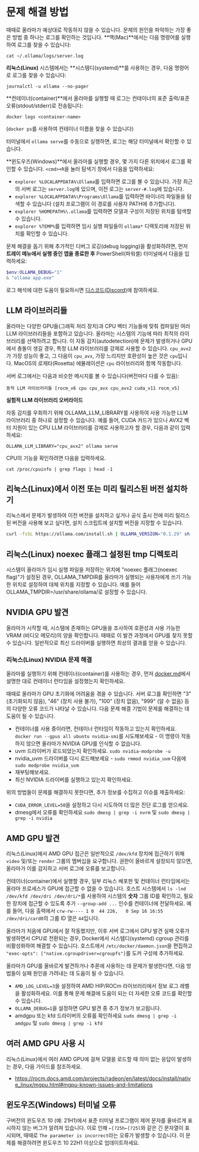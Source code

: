 # 문제 해결 방법

때때로 올라마가 예상대로 작동하지 않을 수 있습니다. 문제의 원인을 파악하는 가장 좋은 방법 중 하나는 로그를 확인하는 것입니다. **맥(Mac)**에서는 다음 명령어를 실행하여 로그를 찾을 수 있습니다:

```shell
cat ~/.ollama/logs/server.log
```

**리눅스(Linux)** 시스템에서는 **시스템디(systemd)**를 사용하는 경우, 다음 명령어로 로그를 찾을 수 있습니다:

```shell
journalctl -u ollama --no-pager
```

**컨테이너(container)**에서 올라마를 실행할 때 로그는 컨테이너의 표준 출력/표준 오류(stdout/stderr)로 전송됩니다:

```shell
docker logs <container-name>
```
(`docker ps`를 사용하여 컨테이너 이름을 찾을 수 있습니다)

터미널에서 `ollama serve`를 수동으로 실행하면, 로그는 해당 터미널에서 확인할 수 있습니다.

**윈도우즈(Windows)**에서 올라마를 실행할 경우, 몇 가지 다른 위치에서 로그를 확인할 수 있습니다. `<cmd>+R`을 눌러 탐색기 창에서 다음을 입력하세요:
- `explorer %LOCALAPPDATA%\Ollama`를 입력하면 로그를 볼 수 있습니다. 가장 최근의 서버 로그는 `server.log`에 있으며, 이전 로그는 `server-#.log`에 있습니다.
- `explorer %LOCALAPPDATA%\Programs\Ollama`를 입력하면 바이너리 파일들을 탐색할 수 있습니다 (설치 프로그램이 이 경로를 사용자 PATH에 추가합니다).
- `explorer %HOMEPATH%\.ollama`를 입력하면 모델과 구성이 저장된 위치를 탐색할 수 있습니다.
- `explorer %TEMP%`를 입력하면 임시 실행 파일들이 `ollama*` 디렉토리에 저장된 위치를 확인할 수 있습니다.

문제 해결을 돕기 위해 추가적인 디버그 로깅(debug logging)을 활성화하려면, 먼저 **트레이 메뉴에서 실행 중인 앱을 종료한 후** PowerShell(파워셸) 터미널에서 다음을 입력하세요:
```powershell
$env:OLLAMA_DEBUG="1"
& "ollama app.exe"
```

로그 해석에 대한 도움이 필요하시면 [디스코드(Discord)](https://discord.gg/ollama)에 참여하세요.

## LLM 라이브러리들

올라마는 다양한 GPU들(그래픽 처리 장치)과 CPU 벡터 기능들에 맞춰 컴파일된 여러 LLM 라이브러리들을 포함하고 있습니다. 올라마는 시스템의 기능에 따라 최적의 라이브러리를 선택하려고 합니다. 이 자동 감지(autodetection)에 문제가 발생하거나 GPU에서 충돌이 생길 경우, 특정 LLM 라이브러리를 강제로 사용할 수 있습니다. `cpu_avx2`가 가장 성능이 좋고, 그 다음이 `cpu_avx`, 가장 느리지만 호환성이 높은 것은 `cpu`입니다. MacOS의 로제타(Rosetta) 에뮬레이션은 `cpu` 라이브러리와 함께 작동합니다.

서버 로그에서는 다음과 비슷한 메시지를 볼 수 있습니다(버전마다 다를 수 있음):

```
동적 LLM 라이브러리들 [rocm_v6 cpu cpu_avx cpu_avx2 cuda_v11 rocm_v5]
```

**실험적 LLM 라이브러리 오버라이드**

자동 감지를 우회하기 위해 OLLAMA_LLM_LIBRARY를 사용하여 사용 가능한 LLM 라이브러리 중 하나로 설정할 수 있습니다. 예를 들어, CUDA 카드가 있으나 AVX2 벡터 지원이 있는 CPU LLM 라이브러리를 강제로 사용하고자 할 경우, 다음과 같이 입력하세요:

```
OLLAMA_LLM_LIBRARY="cpu_avx2" ollama serve
```

CPU의 기능을 확인하려면 다음을 입력하세요.
```
cat /proc/cpuinfo | grep flags | head -1
```

## 리눅스(Linux)에서 이전 또는 미리 릴리스된 버전 설치하기

리눅스에서 문제가 발생하여 이전 버전을 설치하고 싶거나 공식 출시 전에 미리 릴리스된 버전을 사용해 보고 싶다면, 설치 스크립트에 설치할 버전을 지정할 수 있습니다.

```sh
curl -fsSL https://ollama.com/install.sh | OLLAMA_VERSION="0.1.29" sh
```

## 리눅스(Linux) noexec 플래그 설정된 tmp 디렉토리

시스템이 올라마가 임시 실행 파일을 저장하는 위치에 "noexec 플래그(noexec flag)"가 설정된 경우, OLLAMA_TMPDIR를 올라마가 실행되는 사용자에게 쓰기 가능한 위치로 설정하여 대체 위치를 지정할 수 있습니다. 예를 들어 OLLAMA_TMPDIR=/usr/share/ollama/로 설정할 수 있습니다.

## NVIDIA GPU 발견

올라마가 시작할 때, 시스템에 존재하는 GPU들을 조사하여 호환성과 사용 가능한 VRAM (비디오 메모리)의 양을 확인합니다. 때때로 이 발견 과정에서 GPU를 찾지 못할 수 있습니다. 일반적으로 최신 드라이버를 실행하면 최상의 결과를 얻을 수 있습니다.

### 리눅스(Linux) NVIDIA 문제 해결

올라마를 실행하기 위해 컨테이너(container)를 사용하는 경우, 먼저 [docker.md](./docker.md)에서 설명한 대로 컨테이너 런타임을 설정했는지 확인하세요.

때때로 올라마가 GPU 초기화에 어려움을 겪을 수 있습니다. 서버 로그를 확인하면 "3" (초기화되지 않음), "46" (장치 사용 불가), "100" (장치 없음), "999" (알 수 없음) 등의 다양한 오류 코드가 나타날 수 있습니다. 다음 문제 해결 기법이 문제를 해결하는 데 도움이 될 수 있습니다.

- 컨테이너를 사용 중이라면, 컨테이너 런타임이 작동하고 있는지 확인하세요. `docker run --gpus all ubuntu nvidia-smi`를 시도해보세요 - 이 명령이 작동하지 않으면 올라마가 NVIDIA GPU를 인식할 수 없습니다.
- uvm 드라이버가 로드되었는지 확인하세요. `sudo nvidia-modprobe -u`
- nvidia_uvm 드라이버를 다시 로드해보세요 - `sudo rmmod nvidia_uvm` 다음에 `sudo modprobe nvidia_uvm`
- 재부팅해보세요.
- 최신 NVIDIA 드라이버를 실행하고 있는지 확인하세요.

위의 방법들이 문제를 해결하지 못한다면, 추가 정보를 수집하고 이슈를 제출하세요:
- `CUDA_ERROR_LEVEL=50`을 설정하고 다시 시도하여 더 많은 진단 로그를 얻으세요.
- dmesg에서 오류를 확인하세요 `sudo dmesg | grep -i nvrm` 및 `sudo dmesg | grep -i nvidia`

## AMD GPU 발견

리눅스(Linux)에서 AMD GPU 접근은 일반적으로 `/dev/kfd` 장치에 접근하기 위해 `video` 및/또는 `render` 그룹의 멤버십을 요구합니다. 권한이 올바르게 설정되지 않으면, 올라마가 이를 감지하고 서버 로그에 오류를 보고합니다.

컨테이너(container)에서 실행할 경우, 일부 리눅스 배포판 및 컨테이너 런타임에서는 올라마 프로세스가 GPU에 접근할 수 없을 수 있습니다. 호스트 시스템에서 `ls -lnd /dev/kfd /dev/dri /dev/dri/*`를 사용하여 시스템의 **숫자** 그룹 ID를 확인하고, 필요한 장치에 접근할 수 있도록 추가 `--group-add ...` 인수를 컨테이너에 전달하세요. 예를 들어, 다음 출력에서 `crw-rw---- 1 0  44 226,   0 Sep 16 16:55 /dev/dri/card0`의 그룹 ID 열은 `44`입니다.

올라마가 처음에 GPU에서 잘 작동했지만, 이후 서버 로그에서 GPU 발견 실패 오류가 발생하면서 CPU로 전환되는 경우, Docker에서 시스템디(systemd) cgroup 관리를 비활성화하여 해결할 수 있습니다. 호스트에서 `/etc/docker/daemon.json`을 편집하고 `"exec-opts": ["native.cgroupdriver=cgroupfs"]`를 도커 구성에 추가하세요.

올라마가 GPU를 올바르게 발견하거나 추론에 사용하는 데 문제가 발생한다면, 다음 방법들이 실패 원인을 가려내는 데 도움이 될 수 있습니다.
- `AMD_LOG_LEVEL=3`을 설정하여 AMD HIP/ROCm 라이브러리에서 정보 로그 레벨을 활성화하세요. 이를 통해 문제 해결에 도움이 되는 더 자세한 오류 코드를 확인할 수 있습니다.
- `OLLAMA_DEBUG=1`을 설정하면 GPU 발견 중 추가 정보가 보고됩니다.
- amdgpu 또는 kfd 드라이버의 오류를 확인하세요 `sudo dmesg | grep -i amdgpu` 및 `sudo dmesg | grep -i kfd`

## 여러 AMD GPU 사용 시

리눅스(Linux)에서 여러 AMD GPU에 걸쳐 모델을 로드할 때 의미 없는 응답이 발생하는 경우, 다음 가이드를 참조하세요.

- https://rocm.docs.amd.com/projects/radeon/en/latest/docs/install/native_linux/mgpu.html#mgpu-known-issues-and-limitations

## 윈도우즈(Windows) 터미널 오류

구버전의 윈도우즈 10 (예: 21H1)에서 표준 터미널 프로그램이 제어 문자를 올바르게 표시하지 않는 버그가 알려져 있습니다. 이로 인해 `←[?25h←[?25l`와 같은 긴 문자열이 표시되며, 때때로 `The parameter is incorrect`라는 오류가 발생할 수 있습니다. 이 문제를 해결하려면 윈도우즈 10 22H1 이상으로 업데이트하세요.